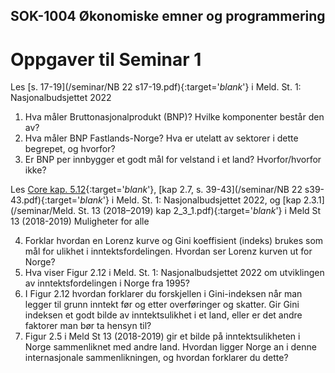 ## SOK-1004 Økonomiske emner og programmering

# Oppgaver til Seminar 1

Les [s. 17-19](/seminar/NB 22 s17-19.pdf){:target='_blank_'} i Meld. St. 1: Nasjonalbudsjettet 2022
1.	Hva måler Bruttonasjonalprodukt (BNP)? Hvilke komponenter består den av?
2.	Hva måler BNP Fastlands-Norge? Hva er utelatt av sektorer i dette begrepet, og hvorfor?
3.	Er BNP per innbygger et godt mål for velstand i et land? Hvorfor/hvorfor ikke?

Les [Core kap. 5.12](https://www.core-econ.org/the-economy/book/text/05.html#512-measuring-economic-inequality){:target='_blank_'}, [kap 2.7, s. 39-43](/seminar/NB 22 s39-43.pdf){:target='_blank_'} i Meld. St. 1: Nasjonalbudsjettet 2022, og [kap 2.3.1](/seminar/Meld. St. 13 (2018–2019) kap 2_3_1.pdf){:target='_blank_'} i Meld St 13 (2018-2019) Muligheter for alle

4. Forklar hvordan en Lorenz kurve og Gini koeffisient (indeks) brukes som mål for ulikhet i inntektsfordelingen. Hvordan ser Lorenz kurven ut for Norge?
5. Hva viser Figur 2.12 i Meld. St. 1: Nasjonalbudsjettet 2022 om utviklingen av inntektsfordelingen i Norge fra 1995?
6. I Figur 2.12 hvordan forklarer du forskjellen i Gini-indeksen når man legger til grunn inntekt før og etter overføringer og skatter. Gir Gini indeksen et godt bilde av inntektsulikhet i et land, eller er det andre faktorer man bør ta hensyn til?
7. Figur 2.5 i Meld St 13 (2018-2019) gir et bilde på inntektsulikheten i Norge sammenliknet med andre land. Hvordan ligger Norge an i denne internasjonale sammenlikningen, og hvordan forklarer du dette?
